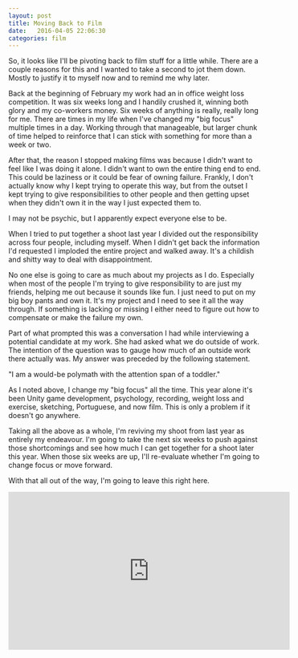 ```yaml
---
layout: post
title: Moving Back to Film
date:   2016-04-05 22:06:30
categories: film
---
```

So, it looks like I'll be pivoting back to film stuff for a little while. There are a couple reasons for this and I wanted to take a second to jot them down. Mostly to justify it to myself now and to remind me why later.

Back at the beginning of February my work had an in office weight loss competition. It was six weeks long and I handily crushed it, winning both glory and my co-workers money. Six weeks of anything is really, really long for me. There are times in my life when I've changed my "big focus" multiple times in a day. Working through that manageable, but larger chunk of time helped to reinforce that I can stick with something for more than a week or two.

After that, the reason I stopped making films was because I didn't want to feel like I was doing it alone. I didn't want to own the entire thing end to end. This could be laziness or it could be fear of owning failure. Frankly, I don't actually know why I kept trying to operate this way, but from the outset I kept trying to give responsibilities to other people and then getting upset when they didn't own it in the way I just expected them to.

I may not be psychic, but I apparently expect everyone else to be.

When I tried to put together a shoot last year I divided out the responsibility across four people, including myself. When I didn't get back the information I'd requested I imploded the entire project and walked away. It's a childish and shitty way to deal with disappointment.

No one else is going to care as much about my projects as I do. Especially when most of the people I'm trying to give responsibility to are just my friends, helping me out because it sounds like fun. I just need to put on my big boy pants and own it. It's my project and I need to see it all the way through. If something is lacking or missing I either need to figure out how to compensate or make the failure my own.

Part of what prompted this was a conversation I had while interviewing a potential candidate at my work. She had asked what we do outside of work. The intention of the question was to gauge how much of an outside work there actually was. My answer was preceded by the following statement.

"I am a would-be polymath with the attention span of a toddler."

As I noted above, I change my "big focus" all the time. This year alone it's been Unity game development, psychology, recording, weight loss and exercise, sketching, Portuguese, and now film. This is only a problem if it doesn't go anywhere.

Taking all the above as a whole, I'm reviving my shoot from last year as entirely my endeavour. I'm going to take the next six weeks to push against those shortcomings and see how much I can get together for a shoot later this year. When those six weeks are up, I'll re-evaluate whether I'm going to change focus or move forward.

With that all out of the way, I'm going to leave this right here.

<iframe width="560" height="315" src="https://www.youtube.com/embed/4sZdcB6bjI8" frameborder="0" allowfullscreen></iframe>
